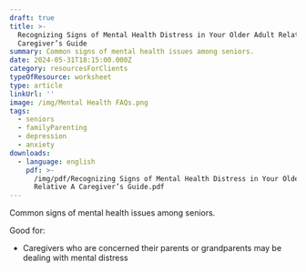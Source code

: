 ```yaml
---
draft: true
title: >-
  Recognizing Signs of Mental Health Distress in Your Older Adult Relative: A
  Caregiver’s Guide
summary: Common signs of mental health issues among seniors.
date: 2024-05-31T18:15:00.000Z
category: resourcesForClients
typeOfResource: worksheet
type: article
linkUrl: ''
image: /img/Mental Health FAQs.png
tags:
  - seniors
  - familyParenting
  - depression
  - anxiety
downloads:
  - language: english
    pdf: >-
      /img/pdf/Recognizing Signs of Mental Health Distress in Your Older Adult
      Relative A Caregiver’s Guide.pdf
---
```


Common signs of mental health issues among seniors. 

Good for:

* Caregivers who are concerned their parents or grandparents may be dealing with mental distress 
